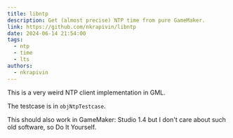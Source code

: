 ```yaml
---
title: libntp
description: Get (almost precise) NTP time from pure GameMaker.
link: https://github.com/nkrapivin/libntp
date: 2024-06-14 21:54:00
tags:
  - ntp
  - time
  - lts
authors:
  - nkrapivin
---
```


This is a very weird NTP client implementation in GML.

The testcase is in `objNtpTestcase`.

This should also work in GameMaker: Studio 1.4 but I don't care about such old software, so Do It Yourself.